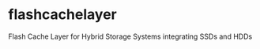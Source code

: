 flashcachelayer
===============

Flash Cache Layer for Hybrid Storage Systems integrating SSDs and HDDs
